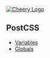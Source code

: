 [![Cheery Logo](https://svgur.com/i/AcT.svg)](https://cherry.design/)

## PostCSS

- [Variables](./src/assets/css/variables.css)
- [Globals](./src/assets/css/globals.css)
